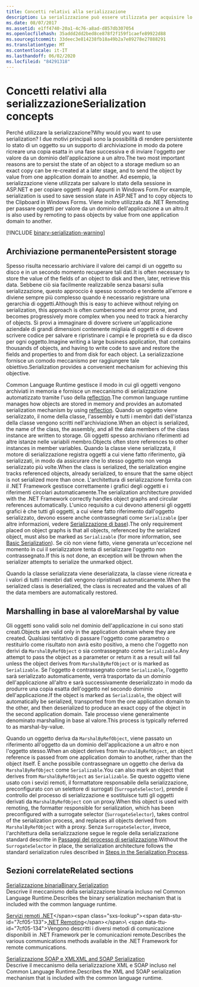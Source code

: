 ```yaml
---
title: Concetti relativi alla serializzazione
description: La serializzazione può essere utilizzata per acquisire lo stato di un oggetto in modo che sia possibile creare una copia o inviare un oggetto per valore da un dominio dell'applicazione a un altro.
ms.date: 08/07/2017
ms.assetid: e1ff4740-20a1-4c76-a8ad-d857db307054
ms.openlocfilehash: 35addd2dd2bed8ce878f2f159f1caefe89922d88
ms.sourcegitcommit: 33deec3e814238fb18a49b2a7e89278e27888291
ms.translationtype: MT
ms.contentlocale: it-IT
ms.lasthandoff: 06/02/2020
ms.locfileid: "84291318"
---
```

# <a name="serialization-concepts"></a><span data-ttu-id="7cf05-103">Concetti relativi alla serializzazione</span><span class="sxs-lookup"><span data-stu-id="7cf05-103">Serialization concepts</span></span>
<span data-ttu-id="7cf05-104">Perché utilizzare la serializzazione?</span><span class="sxs-lookup"><span data-stu-id="7cf05-104">Why would you want to use serialization?</span></span> <span data-ttu-id="7cf05-105">I due motivi principali sono la possibilità di rendere persistente lo stato di un oggetto su un supporto di archiviazione in modo da potere ricreare una copia esatta in una fase successiva e di inviare l'oggetto per valore da un dominio dell'applicazione a un altro.</span><span class="sxs-lookup"><span data-stu-id="7cf05-105">The two most important reasons are to persist the state of an object to a storage medium so an exact copy can be re-created at a later stage, and to send the object by value from one application domain to another.</span></span> <span data-ttu-id="7cf05-106">Ad esempio, la serializzazione viene utilizzata per salvare lo stato della sessione in ASP.NET e per copiare oggetti negli Appunti in Windows Form.</span><span class="sxs-lookup"><span data-stu-id="7cf05-106">For example, serialization is used to save session state in ASP.NET and to copy objects to the Clipboard in Windows Forms.</span></span> <span data-ttu-id="7cf05-107">Viene inoltre utilizzata da .NET Remoting per passare oggetti per valore da un dominio dell'applicazione a un altro.</span><span class="sxs-lookup"><span data-stu-id="7cf05-107">It is also used by remoting to pass objects by value from one application domain to another.</span></span>

[!INCLUDE [binary-serialization-warning](../../../includes/binary-serialization-warning.md)]

## <a name="persistent-storage"></a><span data-ttu-id="7cf05-108">Archiviazione permanente</span><span class="sxs-lookup"><span data-stu-id="7cf05-108">Persistent storage</span></span>
<span data-ttu-id="7cf05-109">Spesso risulta necessario archiviare il valore dei campi di un oggetto su disco e in un secondo momento recuperare tali dati.</span><span class="sxs-lookup"><span data-stu-id="7cf05-109">It is often necessary to store the value of the fields of an object to disk and then, later, retrieve this data.</span></span> <span data-ttu-id="7cf05-110">Sebbene ciò sia facilmente realizzabile senza basarsi sulla serializzazione, questo approccio è spesso scomodo e tendente all'errore e diviene sempre più complesso quando è necessario registrare una gerarchia di oggetti.</span><span class="sxs-lookup"><span data-stu-id="7cf05-110">Although this is easy to achieve without relying on serialization, this approach is often cumbersome and error prone, and becomes progressively more complex when you need to track a hierarchy of objects.</span></span> <span data-ttu-id="7cf05-111">Si provi a immaginare di dovere scrivere un'applicazione aziendale di grandi dimensioni contenente migliaia di oggetti e di dovere scrivere codice per salvare e ripristinare i campi e le proprietà su e da disco per ogni oggetto.</span><span class="sxs-lookup"><span data-stu-id="7cf05-111">Imagine writing a large business application, that contains thousands of objects, and having to write code to save and restore the fields and properties to and from disk for each object.</span></span> <span data-ttu-id="7cf05-112">La serializzazione fornisce un comodo meccanismo per raggiungere tale obiettivo.</span><span class="sxs-lookup"><span data-stu-id="7cf05-112">Serialization provides a convenient mechanism for achieving this objective.</span></span>

<span data-ttu-id="7cf05-113">Common Language Runtime gestisce il modo in cui gli oggetti vengono archiviati in memoria e fornisce un meccanismo di serializzazione automatizzato tramite l'uso della [reflection](../../framework/reflection-and-codedom/reflection.md).</span><span class="sxs-lookup"><span data-stu-id="7cf05-113">The common language runtime manages how objects are stored in memory and provides an automated serialization mechanism by using [reflection](../../framework/reflection-and-codedom/reflection.md).</span></span> <span data-ttu-id="7cf05-114">Quando un oggetto viene serializzato, il nome della classe, l'assembly e tutti i membri dati dell'istanza della classe vengono scritti nell'archiviazione.</span><span class="sxs-lookup"><span data-stu-id="7cf05-114">When an object is serialized, the name of the class, the assembly, and all the data members of the class instance are written to storage.</span></span> <span data-ttu-id="7cf05-115">Gli oggetti spesso archiviano riferimenti ad altre istanze nelle variabili membro.</span><span class="sxs-lookup"><span data-stu-id="7cf05-115">Objects often store references to other instances in member variables.</span></span> <span data-ttu-id="7cf05-116">Quando la classe viene serializzata, il motore di serializzazione registra oggetti a cui viene fatto riferimento, già serializzati, in modo da assicurare che lo stesso oggetto non venga serializzato più volte.</span><span class="sxs-lookup"><span data-stu-id="7cf05-116">When the class is serialized, the serialization engine tracks referenced objects, already serialized, to ensure that the same object is not serialized more than once.</span></span> <span data-ttu-id="7cf05-117">L'architettura di serializzazione fornita con il .NET Framework gestisce correttamente i grafici degli oggetti e i riferimenti circolari automaticamente.</span><span class="sxs-lookup"><span data-stu-id="7cf05-117">The serialization architecture provided with the .NET Framework correctly handles object graphs and circular references automatically.</span></span> <span data-ttu-id="7cf05-118">L'unico requisito a cui devono attenersi gli oggetti grafici è che tutti gli oggetti, a cui viene fatto riferimento dall'oggetto serializzato, devono essere anche contrassegnati come `Serializable` (per altre informazioni, vedere [Serializzazione di base](basic-serialization.md)).</span><span class="sxs-lookup"><span data-stu-id="7cf05-118">The only requirement placed on object graphs is that all objects, referenced by the serialized object, must also be marked as `Serializable` (for more information, see [Basic Serialization](basic-serialization.md)).</span></span> <span data-ttu-id="7cf05-119">Se ciò non viene fatto, viene generata un'eccezione nel momento in cui il serializzatore tenta di serializzare l'oggetto non contrassegnato.</span><span class="sxs-lookup"><span data-stu-id="7cf05-119">If this is not done, an exception will be thrown when the serializer attempts to serialize the unmarked object.</span></span>

<span data-ttu-id="7cf05-120">Quando la classe serializzata viene deserializzata, la classe viene ricreata e i valori di tutti i membri dati vengono ripristinati automaticamente.</span><span class="sxs-lookup"><span data-stu-id="7cf05-120">When the serialized class is deserialized, the class is recreated and the values of all the data members are automatically restored.</span></span>

## <a name="marshal-by-value"></a><span data-ttu-id="7cf05-121">Marshalling in base al valore</span><span class="sxs-lookup"><span data-stu-id="7cf05-121">Marshal by value</span></span>
<span data-ttu-id="7cf05-122">Gli oggetti sono validi solo nel dominio dell'applicazione in cui sono stati creati.</span><span class="sxs-lookup"><span data-stu-id="7cf05-122">Objects are valid only in the application domain where they are created.</span></span> <span data-ttu-id="7cf05-123">Qualsiasi tentativo di passare l'oggetto come parametro o restituirlo come risultato non avrà esito positivo, a meno che l'oggetto non derivi da `MarshalByRefObject` o sia contrassegnato come `Serializable`.</span><span class="sxs-lookup"><span data-stu-id="7cf05-123">Any attempt to pass the object as a parameter or return it as a result will fail unless the object derives from `MarshalByRefObject` or is marked as `Serializable`.</span></span> <span data-ttu-id="7cf05-124">Se l'oggetto è contrassegnato come `Serializable`, l'oggetto sarà serializzato automaticamente, verrà trasportato da un dominio dell'applicazione all'altro e sarà successivamente deserializzato in modo da produrre una copia esatta dell'oggetto nel secondo dominio dell'applicazione.</span><span class="sxs-lookup"><span data-stu-id="7cf05-124">If the object is marked as `Serializable`, the object will automatically be serialized, transported from the one application domain to the other, and then deserialized to produce an exact copy of the object in the second application domain.</span></span> <span data-ttu-id="7cf05-125">Tale processo viene generalmente denominato marshalling in base al valore.</span><span class="sxs-lookup"><span data-stu-id="7cf05-125">This process is typically referred to as marshal-by-value.</span></span>

<span data-ttu-id="7cf05-126">Quando un oggetto deriva da `MarshalByRefObject`, viene passato un riferimento all'oggetto da un dominio dell'applicazione a un altro e non l'oggetto stesso.</span><span class="sxs-lookup"><span data-stu-id="7cf05-126">When an object derives from `MarshalByRefObject`, an object reference is passed from one application domain to another, rather than the object itself.</span></span> <span data-ttu-id="7cf05-127">È anche possibile contrassegnare un oggetto che deriva da `MarshalByRefObject` come `Serializable`.</span><span class="sxs-lookup"><span data-stu-id="7cf05-127">You can also mark an object that derives from `MarshalByRefObject` as `Serializable`.</span></span> <span data-ttu-id="7cf05-128">Se questo oggetto viene usato con i sevizi remoti, il formattatore responsabile della serializzazione, preconfigurato con un selettore di surrogati (`SurrogateSelector`), prende il controllo del processo di serializzazione e sostituisce tutti gli oggetti derivati da `MarshalByRefObject` con un proxy.</span><span class="sxs-lookup"><span data-stu-id="7cf05-128">When this object is used with remoting, the formatter responsible for serialization, which has been preconfigured with a surrogate selector (`SurrogateSelector`), takes control of the serialization process, and replaces all objects derived from `MarshalByRefObject` with a proxy.</span></span> <span data-ttu-id="7cf05-129">Senza `SurrogateSelector`, invece, l'architettura della serializzazione segue le regole della serializzazione standard descritte in [Passaggi del processo di serializzazione](steps-in-the-serialization-process.md).</span><span class="sxs-lookup"><span data-stu-id="7cf05-129">Without the `SurrogateSelector` in place, the serialization architecture follows the standard serialization rules described in [Steps in the Serialization Process](steps-in-the-serialization-process.md).</span></span>  

## <a name="related-sections"></a><span data-ttu-id="7cf05-130">Sezioni correlate</span><span class="sxs-lookup"><span data-stu-id="7cf05-130">Related sections</span></span>  
 [<span data-ttu-id="7cf05-131">Serializzazione binaria</span><span class="sxs-lookup"><span data-stu-id="7cf05-131">Binary Serialization</span></span>](binary-serialization.md)  
 <span data-ttu-id="7cf05-132">Descrive il meccanismo della serializzazione binaria incluso nel Common Language Runtime.</span><span class="sxs-lookup"><span data-stu-id="7cf05-132">Describes the binary serialization mechanism that is included with the common language runtime.</span></span>  
  
 <span data-ttu-id="7cf05-133">[Servizi remoti .NET](https://docs.microsoft.com/previous-versions/dotnet/netframework-4.0/72x4h507(v=vs.100))</span><span class="sxs-lookup"><span data-stu-id="7cf05-133">[.NET Remoting](https://docs.microsoft.com/previous-versions/dotnet/netframework-4.0/72x4h507(v=vs.100))</span></span>\
 <span data-ttu-id="7cf05-134">Vengono descritti i diversi metodi di comunicazione disponibili in .NET Framework per le comunicazioni remote.</span><span class="sxs-lookup"><span data-stu-id="7cf05-134">Describes the various communications methods available in the .NET Framework for remote communications.</span></span>  
  
 [<span data-ttu-id="7cf05-135">Serializzazione SOAP e XML</span><span class="sxs-lookup"><span data-stu-id="7cf05-135">XML and SOAP Serialization</span></span>](xml-and-soap-serialization.md)  
 <span data-ttu-id="7cf05-136">Descrive il meccanismo della serializzazione XML e SOAP incluso nel Common Language Runtime.</span><span class="sxs-lookup"><span data-stu-id="7cf05-136">Describes the XML and SOAP serialization mechanism that is included with the common language runtime.</span></span>
